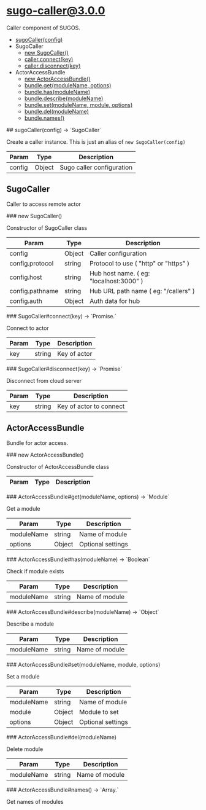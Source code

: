 # sugo-caller@3.0.0

Caller component of SUGOS.

+ [sugoCaller(config)](#sugo-caller-function-sugo-caller)
+ SugoCaller
  + [new SugoCaller()](#sugo-caller-classes-sugo-caller-constructor)
  + [caller.connect(key)](#sugo-caller-classes-sugo-caller-connect)
  + [caller.disconnect(key)](#sugo-caller-classes-sugo-caller-disconnect)
+ ActorAccessBundle
  + [new ActorAccessBundle()](#sugo-caller-classes-actor-access-bundle-constructor)
  + [bundle.get(moduleName, options)](#sugo-caller-classes-actor-access-bundle-get)
  + [bundle.has(moduleName)](#sugo-caller-classes-actor-access-bundle-has)
  + [bundle.describe(moduleName)](#sugo-caller-classes-actor-access-bundle-describe)
  + [bundle.set(moduleName, module, options)](#sugo-caller-classes-actor-access-bundle-set)
  + [bundle.del(moduleName)](#sugo-caller-classes-actor-access-bundle-del)
  + [bundle.names()](#sugo-caller-classes-actor-access-bundle-names)

<a name="sugo-caller-function-sugo-caller" />
## sugoCaller(config) -> `SugoCaller`

Create a caller instance. This is just an alias of `new SugoCaller(config)`

| Param | Type | Description |
| ----- | --- | -------- |
| config | Object | Sugo caller configuration |



## SugoCaller

Caller to access remote actor


<a name="sugo-caller-classes-sugo-caller-constructor" />
### new SugoCaller()

Constructor of SugoCaller class

| Param | Type | Description |
| ----- | --- | -------- |
| config | Object | Caller configuration |
| config.protocol | string | Protocol to use ( "http" or "https" ) |
| config.host | string | Hub host name. ( eg: "localhost:3000" ) |
| config.pathname | string | Hub URL path name ( eg: "/callers" ) |
| config.auth | Object | Auth data for hub |


<a name="sugo-caller-classes-sugo-caller-connect" />
### SugoCaller#connect(key) -> `Promise.<ActorAccessBundle>`

Connect to actor

| Param | Type | Description |
| ----- | --- | -------- |
| key | string | Key of actor |


<a name="sugo-caller-classes-sugo-caller-disconnect" />
### SugoCaller#disconnect(key) -> `Promise`

Disconnect from cloud server

| Param | Type | Description |
| ----- | --- | -------- |
| key | string | Key of actor to connect |


## ActorAccessBundle

Bundle for actor access.


<a name="sugo-caller-classes-actor-access-bundle-constructor" />
### new ActorAccessBundle()

Constructor of ActorAccessBundle class

| Param | Type | Description |
| ----- | --- | -------- |


<a name="sugo-caller-classes-actor-access-bundle-get" />
### ActorAccessBundle#get(moduleName, options) -> `Module`

Get a module

| Param | Type | Description |
| ----- | --- | -------- |
| moduleName | string | Name of module |
| options | Object | Optional settings |


<a name="sugo-caller-classes-actor-access-bundle-has" />
### ActorAccessBundle#has(moduleName) -> `Boolean`

Check if module exists

| Param | Type | Description |
| ----- | --- | -------- |
| moduleName | string | Name of module |


<a name="sugo-caller-classes-actor-access-bundle-describe" />
### ActorAccessBundle#describe(moduleName) -> `Object`

Describe a module

| Param | Type | Description |
| ----- | --- | -------- |
| moduleName | string | Name of module |


<a name="sugo-caller-classes-actor-access-bundle-set" />
### ActorAccessBundle#set(moduleName, module, options)

Set a module

| Param | Type | Description |
| ----- | --- | -------- |
| moduleName | string | Name of module |
| module | Object | Module to set |
| options | Object | Optional settings |


<a name="sugo-caller-classes-actor-access-bundle-del" />
### ActorAccessBundle#del(moduleName)

Delete module

| Param | Type | Description |
| ----- | --- | -------- |
| moduleName | string | Name of module |


<a name="sugo-caller-classes-actor-access-bundle-names" />
### ActorAccessBundle#names() -> `Array.<string>`

Get names of modules



